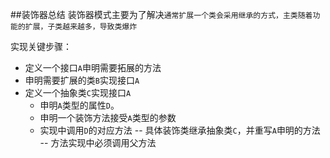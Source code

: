 ##装饰器总结
装饰器模式主要为了解决``通常扩展一个类会采用继承的方式，主类随着功能的扩展，子类越来越多，导致类爆炸``

实现关键步骤：

- 定义一个接口``A``申明需要拓展的方法
- 申明需要扩展的类``B``实现接口``A``
- 定义一个抽象类``C``实现接口``A``
  - 申明``A``类型的属性``D``。
  - 申明一个装饰方法接受``A``类型的参数
  - 实现中调用``D``的对应方法
-- 具体装饰类继承抽象类``C``，并重写``A``申明的方法
  -- 方法实现中必须调用父方法